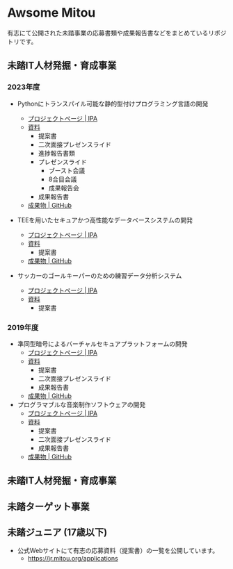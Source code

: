 # Awsome Mitou

有志にて公開された未踏事業の応募書類や成果報告書などをまとめているリポジトリです。

## 未踏IT人材発掘・育成事業

### 2023年度

- Pythonにトランスパイル可能な静的型付けプログラミング言語の開発
    - [プロジェクトページ | IPA](https://www.ipa.go.jp/jinzai/mitou/it/2023/gaiyou_tk-1.html)
    - [資料](https://github.com/mtshiba/mitou-docs)
        - 提案書
        - 二次面接プレゼンスライド
        - 進捗報告書類
        - プレゼンスライド
            - ブースト会議
            - 8合目会議
            - 成果報告会
        - 成果報告書
    - [成果物 | GitHub](https://github.com/erg-lang/erg)

- TEEを用いたセキュアかつ高性能なデータベースシステムの開発
    - [プロジェクトページ | IPA](https://www.ipa.go.jp/jinzai/mitou/it/2023/gaiyou_tk-3.html)
    - [資料](https://github.com/Noxy3301/mitou23_docs?tab=readme-ov-file)
        - 提案書
    - [成果物 | GitHub](https://github.com/Noxy3301/CASSA)

- サッカーのゴールキーパーのための練習データ分析システム
    - [プロジェクトページ | IPA](https://www.ipa.go.jp/jinzai/mitou/it/2023/gaiyou_ig-1.html)
    - [資料](https://github.com/ut-ashiki-engineering/mitou)
        - 提案書


### 2019年度

- 準同型暗号によるバーチャルセキュアプラットフォームの開発
    - [プロジェクトページ | IPA](https://www.ipa.go.jp/archive/jinzai/mitou/it/2019/gaiyou_s-4.html)
    - [資料](https://github.com/virtualsecureplatform/MitouDocument)
        - 提案書
        - 二次面接プレゼンスライド
        - 成果報告書
    - [成果物 | GitHub](https://github.com/virtualsecureplatform/kvsp)
- プログラマブルな音楽制作ソフトウェアの開発
    - [プロジェクトページ | IPA](https://www.ipa.go.jp/archive/jinzai/mitou/it/2019/gaiyou_tk-1.html)
    - [資料](https://git.matsuuratomoya.com/tomoyanonymous/mitou2019_matsuura_application)
        - 提案書
        - 二次面接プレゼンスライド
        - 成果報告書
    - [成果物 | GitHub](https://github.com/mimium-org/mimium)


## 未踏IT人材発掘・育成事業


## 未踏ターゲット事業


## 未踏ジュニア (17歳以下)

- 公式Webサイトにて有志の応募資料（提案書）の一覧を公開しています。
    - https://jr.mitou.org/applications
